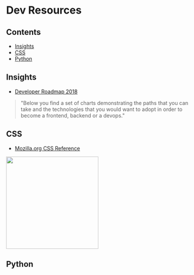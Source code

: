 # Dev Resources

## Contents
- [Insights](#insights)
- [CSS](#css)
- [Python](#python)

## Insights
- [Developer Roadmap 2018](https://github.com/kamranahmedse/developer-roadmap)
>"Below you find a set of charts demonstrating the paths that you can take and the technologies that you would want to adopt in order to become a frontend, backend or a devops."

## CSS
- [Mozilla.org CSS Reference](https://developer.mozilla.org/en-US/docs/Web/CSS/Reference)

<img src='https://www.python.org/static/community_logos/python-logo-master-v3-TM-flattened.png' width=250/>

## Python
